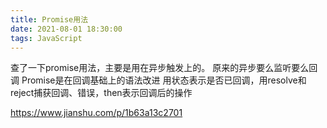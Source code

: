 ```yaml
---
title: Promise用法
date: 2021-08-01 18:30:00
tags: JavaScript
---
```

查了一下promise用法，主要是用在异步触发上的。
原来的异步要么监听要么回调
Promise是在回调基础上的语法改进
用状态表示是否已回调，用resolve和reject捕获回调、错误，then表示回调后的操作

<https://www.jianshu.com/p/1b63a13c2701>
